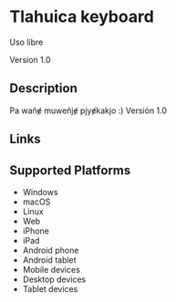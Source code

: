 ﻿Tlahuica keyboard
==============

Uso libre

Version 1.0

Description
-----------

Pa wañɇ muweñjɇ pjyɇkakjo :) Versión 1.0

Links
-----

Supported Platforms
-------------------
 * Windows
 * macOS
 * Linux
 * Web
 * iPhone
 * iPad
 * Android phone
 * Android tablet
 * Mobile devices
 * Desktop devices
 * Tablet devices

